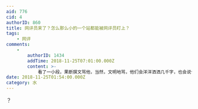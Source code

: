 ```yaml
---
aid: 776
cid: 4
authorID: 860
title: 网评员来了？怎么那么小的一个站都能被网评员盯上？
tags:
    - 网评
comments:
    -
        authorID: 1434
        addTime: 2018-11-25T07:01:00.000Z
        content: >-
            看了一小段，果断撰文骂他，当然，文明地骂，他们会洋洋洒洒几千字，也会说句阿三、小日本、越南猴子、非洲野人不足惧。反他们，他们无所不用其极。
date: 2018-11-25T01:54:00.000Z
category: 水
---
```


？
